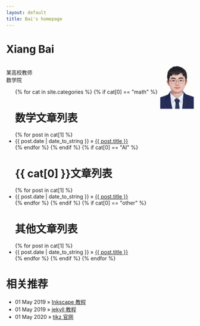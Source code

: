 ```yaml
---
layout: default
title: Bai's homepage
---
```


<div id="home">
  <p><h1> Xiang Bai</h1><img src="/bai.png" width="90" style="float:right"><br>某高校教师<br>数学院</p>
  <ul class="posts">
    {% for cat in site.categories %}
      {% if cat[0] == "math" %}
        <h1> 数学文章列表 </h1>
        {% for post in cat[1] %}
        <li><span>{{ post.date | date_to_string }}</span> &raquo; <a href="{{ post.url }}">{{ post.title }}</a></li>
      {% endfor %}
      {% endif %}
      {% if cat[0] == "AI" %}
        <h1> {{ cat[0] }}文章列表 </h1>
        {% for post in cat[1] %}
        <li><span>{{ post.date | date_to_string }}</span> &raquo; <a href="{{ post.url }}">{{ post.title }}</a></li>
      {% endfor %}
      {% endif %}
      {% if cat[0] == "other" %}
        <h1> 其他文章列表 </h1>
        {% for post in cat[1] %}
        <li><span>{{ post.date | date_to_string }}</span> &raquo; <a href="{{ post.url }}">{{ post.title }}</a></li>
      {% endfor %}
      {% endif %}
    {% endfor %}
  </ul>

  <h1>相关推荐</h1>
  <ul class="posts">
    <!-- <li><span>29 Mar 2019</span> &raquo; <a href="http://www.markdown.cn/"> Markdown 语法说明</a></li>  -->
    <li><span>01 May 2019</span> &raquo; <a href="https://inkscape.org/zh/learn/tutorials/"> Inkscape 教程</a></li> 
    <li><span>01 May 2019</span> &raquo; <a href="https://jekyllrb.com/tutorials/navigation/#scenario-8-retrieving-items-based-on-front-matter-properties"> jekyll 教程</a></li> 
    <li><span>01 May 2020</span> &raquo; <a href="http://www.texample.net/tikz/"> tikz 官网</a></li> 
  
  </ul>

</div>
